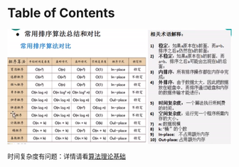 # Table of Contents



![1626851316321](.images/1626851316321.png)



时间复杂度有问题：详情请看[算法理论基础](算法理论基础.md)

